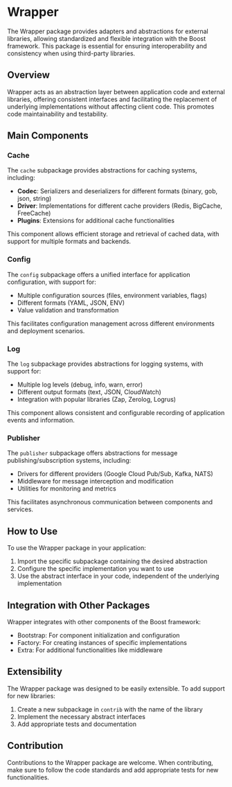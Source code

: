 # Wrapper

The Wrapper package provides adapters and abstractions for external libraries, allowing standardized and flexible integration with the Boost framework. This package is essential for ensuring interoperability and consistency when using third-party libraries.

## Overview

Wrapper acts as an abstraction layer between application code and external libraries, offering consistent interfaces and facilitating the replacement of underlying implementations without affecting client code. This promotes code maintainability and testability.

## Main Components

### Cache

The `cache` subpackage provides abstractions for caching systems, including:

- **Codec**: Serializers and deserializers for different formats (binary, gob, json, string)
- **Driver**: Implementations for different cache providers (Redis, BigCache, FreeCache)
- **Plugins**: Extensions for additional cache functionalities

This component allows efficient storage and retrieval of cached data, with support for multiple formats and backends.

### Config

The `config` subpackage offers a unified interface for application configuration, with support for:

- Multiple configuration sources (files, environment variables, flags)
- Different formats (YAML, JSON, ENV)
- Value validation and transformation

This facilitates configuration management across different environments and deployment scenarios.

### Log

The `log` subpackage provides abstractions for logging systems, with support for:

- Multiple log levels (debug, info, warn, error)
- Different output formats (text, JSON, CloudWatch)
- Integration with popular libraries (Zap, Zerolog, Logrus)

This component allows consistent and configurable recording of application events and information.

### Publisher

The `publisher` subpackage offers abstractions for message publishing/subscription systems, including:

- Drivers for different providers (Google Cloud Pub/Sub, Kafka, NATS)
- Middleware for message interception and modification
- Utilities for monitoring and metrics

This facilitates asynchronous communication between components and services.

## How to Use

To use the Wrapper package in your application:

1. Import the specific subpackage containing the desired abstraction
2. Configure the specific implementation you want to use
3. Use the abstract interface in your code, independent of the underlying implementation

## Integration with Other Packages

Wrapper integrates with other components of the Boost framework:

- Bootstrap: For component initialization and configuration
- Factory: For creating instances of specific implementations
- Extra: For additional functionalities like middleware

## Extensibility

The Wrapper package was designed to be easily extensible. To add support for new libraries:

1. Create a new subpackage in `contrib` with the name of the library
2. Implement the necessary abstract interfaces
3. Add appropriate tests and documentation

## Contribution

Contributions to the Wrapper package are welcome. When contributing, make sure to follow the code standards and add appropriate tests for new functionalities.
